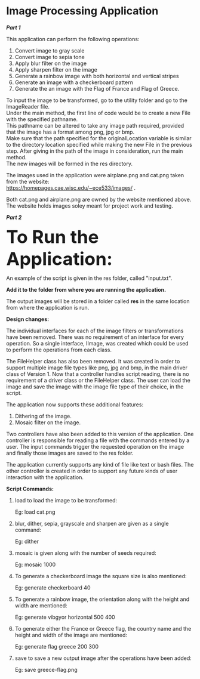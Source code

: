 # Image Processing Application

<b><i>Part 1</i></b>

This application can perform the following operations:
1. Convert image to gray scale
2. Convert image to sepia tone
3. Apply blur filter on the image
4. Apply sharpen filter on the image
5. Generate a rainbow image with both horizontal and vertical stripes
6. Generate an image with a checkerboard pattern
7. Generate the an image with the Flag of France and Flag of Greece.

To input the image to be transformed, go to the utility folder and go to the ImageReader file.  
Under the main method, the first line of code would be to create a new File with the specified pathname.  
This pathname can be altered to take any image path required, provided that the image has a format among png, jpg or bmp.  
Make sure that the path specified for the originalLocation variable is similar to the directory location specified while making the new File in the previous step.
After giving in the path of the image in consideration, run the main method.  
The new images will be formed in the res directory.  

The images used in the application were airplane.png and cat.png taken from the website:  
https://homepages.cae.wisc.edu/~ece533/images/ . 


Both cat.png and airplane.png are owned by the website mentioned above. The website holds images soley meant for project work
and testing.

<b><i>Part 2</i></b>

<font size = "40"><b>To Run the Application:</b></font>

An example of the script is given in the res folder, called "input.txt".

<b>Add it to the folder from where you are running the application.</b>
    
 
The output images will be stored in a folder called <b>res</b> in the same location from where the application is run.


<b>Design changes:</b>

The individual interfaces for each of the image filters or transformations have been removed. There was no requirement of an interface for every operation. So a single interface, IImage, was created which could be used to perform the operations from each class.


The FileHelper class has also been removed. It was created in order to support multiple image file types like png, jpg and bmp, in the main driver class of Version 1. Now that a controller handles script reading, there is no requirement of a driver class or the FileHelper class. The user can load the image and save the image with the image file type of their choice, in the script.

The application now supports these additional features:

1. Dithering of the image.
2. Mosaic filter on the image.

Two controllers have also been added to this version of the application. One controller is responsible for reading a file with the commands entered by a user. The input commands trigger the requested operation on the image and finally those images are saved to the res folder.


The application currently supports any kind of file like text or bash files. The other controller is created in order to support any future kinds of user interaction with the application. 

<b>Script Commands:</b>

1. load to load the image to be transformed:

    Eg: load cat.png

2. blur, dither, sepia, grayscale and sharpen are given as a single command:

    Eg: dither

3. mosaic is given along with the number of seeds required:

    Eg: mosaic 1000

4. To generate a checkerboard image the square size is also mentioned:

    Eg: generate checkerboard 40

5. To generate a rainbow image, the orientation along with the height and width are mentioned:

    Eg: generate vibgyor horizontal 500 400

6. To generate either the France or Greece flag, the country name and the height and width of the image are mentioned:

    Eg: generate flag greece 200 300

7. save to save a new output image after the operations have been added:

    Eg: save greece-flag.png

